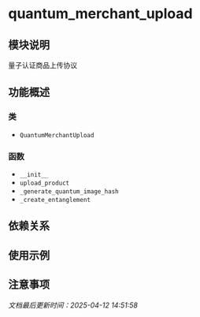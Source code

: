 # quantum_merchant_upload

## 模块说明
量子认证商品上传协议

## 功能概述

### 类

- `QuantumMerchantUpload`

### 函数

- `__init__`
- `upload_product`
- `_generate_quantum_image_hash`
- `_create_entanglement`

## 依赖关系

## 使用示例

## 注意事项

*文档最后更新时间：2025-04-12 14:51:58*